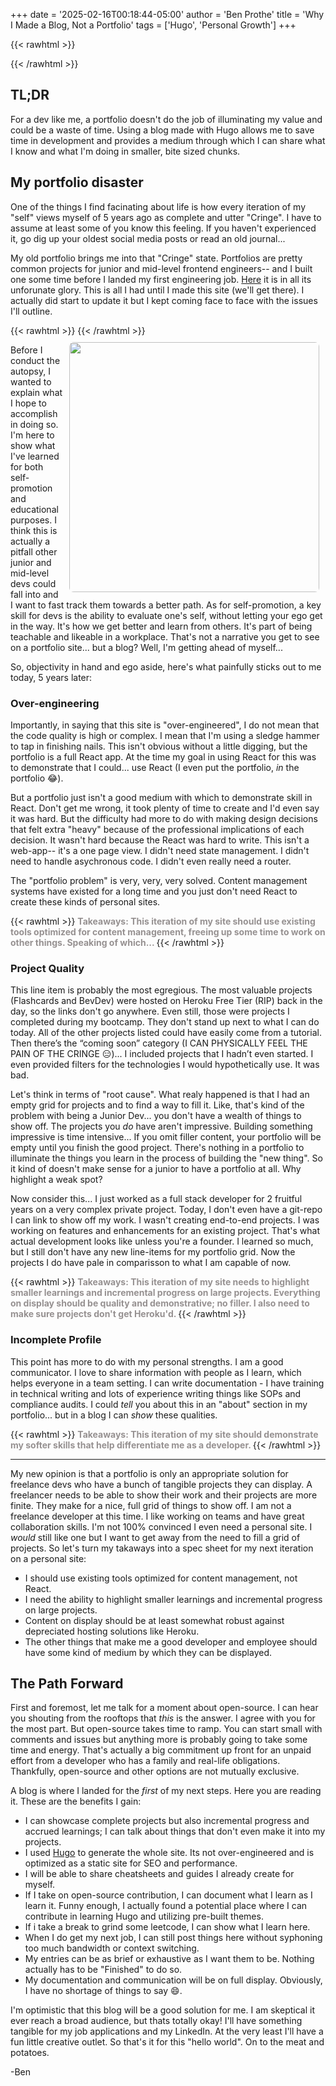 +++
date = '2025-02-16T00:18:44-05:00'
author = 'Ben Prothe'
title = 'Why I Made a Blog, Not a Portfolio'
tags = ['Hugo', 'Personal Growth']
+++

{{< rawhtml >}}

<div class='gradient-keyboard'></div>
{{< /rawhtml >}}

## TL;DR

For a dev like me, a portfolio doesn't do the job of illuminating my value and could be a waste of time. Using a blog made with Hugo allows me to save time in development and provides a medium through which I can share what I know and what I'm doing in smaller, bite sized chunks.

## My portfolio disaster

One of the things I find facinating about life is how every iteration of my "self" views myself of 5 years ago as complete and utter "Cringe". I have to assume at least some of you know this feeling. If you haven't experienced it, go dig up your oldest social media posts or read an old journal...

My old portfolio brings me into that "Cringe" state. Portfolios are pretty common projects for junior and mid-level frontend engineers-- and I built one some time before I landed my first engineering job. [Here](https://benprothe-portfolio.netlify.app/) it is in all its unforunate glory. This is all I had until I made this site (we'll get there). I actually did start to update it but I kept coming face to face with the issues I'll outline.

{{< rawhtml >}}
<img align="right" src="/img/old_portfolio.png"  style="width: 400px; border-radius: .5em; margin: 10px;"/>
{{< /rawhtml >}}

Before I conduct the autopsy, I wanted to explain what I hope to accomplish in doing so. I'm here to show what I've learned for both self-promotion and educational purposes. I think this is actually a pitfall other junior and mid-level devs could fall into and I want to fast track them towards a better path. As for self-promotion, a key skill for devs is the ability to evaluate one's self, without letting your ego get in the way. It's how we get better and learn from others. It's part of being teachable and likeable in a workplace. That's not a narrative you get to see on a portfolio site... but a blog? Well, I'm getting ahead of myself...

So, objectivity in hand and ego aside, here's what painfully sticks out to me today, 5 years later:

### Over-engineering

Importantly, in saying that this site is "over-engineered", I do not mean that the code quality is high or complex. I mean that I'm using a sledge hammer to tap in finishing nails. This isn't obvious without a little digging, but the portfolio is a full React app. At the time my goal in using React for this was to demonstrate that I could... use React (I even put the portfolio, _in_ the portfolio :joy:).

But a portfolio just isn't a good medium with which to demonstrate skill in React. Don't get me wrong, it took plenty of time to create and I'd even say it was hard. But the difficulty had more to do with making design decisions that felt extra "heavy" because of the professional implications of each decision. It wasn't hard because the React was hard to write. This isn't a web-app-- it's a one page view. I didn't need state management. I didn't need to handle asychronous code. I didn't even really need a router.

The "portfolio problem" is very, very, very solved. Content management systems have existed for a long time and you just don't need React to create these kinds of personal sites.

{{< rawhtml >}}
<span style = "color:#969191; font-weight: bold;">
Takeaways: This iteration of my site should use existing tools optimized for content management, freeing up some time to work on other things. Speaking of which...
</span>
{{< /rawhtml >}}

### Project Quality

This line item is probably the most egregious. The most valuable projects (Flashcards and BevDev) were hosted on Heroku Free Tier (RIP) back in the day, so the links don't go anywhere. Even still, those were projects I completed during my bootcamp. They don't stand up next to what I can do today. All of the other projects listed could have easily come from a tutorial. Then there’s the “coming soon” category (I CAN PHYSICALLY FEEL THE PAIN OF THE CRINGE 😑)... I included projects that I hadn’t even started. I even provided filters for the technologies I would hypothetically use. It was bad.

Let's think in terms of "root cause". What realy happened is that I had an empty grid for projects and to find a way to fill it. Like, that's kind of the problem with being a Junior Dev... you don't have a wealth of things to show off. The projects you _do_ have aren't impressive. Building something impressive is time intensive... If you omit filler content, your portfolio will be empty until you finish the good project. There's nothing in a portfolio to illuminate the things you learn in the process of building the "new thing". So it kind of doesn't make sense for a junior to have a portfolio at all. Why highlight a weak spot?

Now consider this... I just worked as a full stack developer for 2 fruitful years on a very complex private project. Today, I don't even have a git-repo I can link to show off my work. I wasn't creating end-to-end projects. I was working on features and enhancements for an existing project. That's what actual development looks like unless you're a founder. I learned so much, but I still don't have any new line-items for my portfolio grid. Now the projects I do have pale in comparisson to what I am capable of now.

{{< rawhtml >}}
<span style = "color:#969191; font-weight: bold;">
Takeaways: This iteration of my site needs to highlight smaller learnings and incremental progress on large projects. Everything on display should be quality and demonstrative; no filler. I also need to make sure projects don't get Heroku'd.
</span>
{{< /rawhtml >}}

### Incomplete Profile

This point has more to do with my personal strengths. I am a good communicator. I love to share information with people as I learn, which helps everyone in a team setting. I can write documentation - I have training in technical writing and lots of experience writing things like SOPs and compliance audits. I could _tell_ you about this in an "about" section in my portfolio... but in a blog I can _show_ these qualities.

{{< rawhtml >}}
<span style = "color:#969191; font-weight: bold;">
Takeaways: This iteration of my site should demonstrate my softer skills that help differentiate me as a developer.
</span>
{{< /rawhtml >}}

---

My new opinion is that a portfolio is only an appropriate solution for freelance devs who have a bunch of tangible projects they can display. A freelancer needs to be able to show their work and their projects are more finite. They make for a nice, full grid of things to show off. I am not a freelance developer at this time. I like working on teams and have great collaboration skills. I'm not 100% convinced I even need a personal site. I _would_ still like one but I want to get away from the need to fill a grid of projects. So let's turn my takaways into a spec sheet for my next iteration on a personal site:

- I should use existing tools optimized for content management, not React.
- I need the ability to highlight smaller learnings and incremental progress on large projects.
- Content on display should be at least somewhat robust against depreciated hosting solutions like Heroku.
- The other things that make me a good developer and employee should have some kind of medium by which they can be displayed.

## The Path Forward

First and foremost, let me talk for a moment about open-source. I can hear you shouting from the rooftops that _this_ is the answer. I agree with you for the most part. But open-source takes time to ramp. You can start small with comments and issues but anything more is probably going to take some time and energy. That's actually a big commitment up front for an unpaid effort from a developer who has a family and real-life obligations. Thankfully, open-source and other options are not mutually exclusive.

A blog is where I landed for the _first_ of my next steps. Here you are reading it. These are the benefits I gain:

- I can showcase complete projects but also incremental progress and accrued learnings; I can talk about things that don't even make it into my projects.
- I used [Hugo](https://gohugo.io/) to generate the whole site. Its not over-engineered and is optimized as a static site for SEO and performance.
- I will be able to share cheatsheets and guides I already create for myself.
- If I take on open-source contribution, I can document what I learn as I learn it. Funny enough, I actually found a potential place where I can contribute in learning Hugo and utilizing pre-built themes.
- If i take a break to grind some leetcode, I can show what I learn here.
- When I do get my next job, I can still post things here without syphoning too much bandwidth or context switching.
- My entries can be as brief or exhaustive as I want them to be. Nothing actually has to be "Finished" to do so.
- My documentation and communication will be on full display. Obviously, I have no shortage of things to say :smile:.

I'm optimistic that this blog will be a good solution for me. I am skeptical it ever reach a broad audience, but thats totally okay! I'll have something tangible for my job applications and my LinkedIn. At the very least I'll have a fun little creative outlet. So that's it for this "hello world". On to the meat and potatoes.

-Ben
